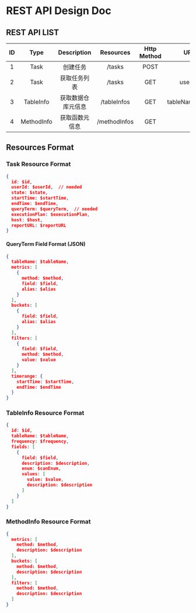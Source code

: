 # REST API Design Doc

## REST API LIST

| ID | Type | Description | Resources | Http Method | URL Params | Request Data(json) | Reponse Data(json) | Comment |
|:---:|:---:|:---:|:---:|:---:|:---:|:---:|:---:|:---:|
| 1 | Task | 创建任务 | /tasks | POST | | $task | | |
| 2 | Task | 获取任务列表 | /tasks | GET | userId=$userId | | $taskList | |
| 3 | TableInfo | 获取数据仓库元信息 | /tableInfos | GET | tableName=$tableName | | $tableInfo | |
| 4 | MethodInfo | 获取函数元信息 | /methodInfos | GET | | | $methodInfo | |

## Resources Format

### Task Resource Format

```json
{
  id: $id,
  userId: $userId,  // needed
  state: $state,
  startTime: $startTime,
  endTime: $endTime,
  queryTerm: $queryTerm,  // needed
  executionPlan: $executionPlan,
  host: $host,
  reportURL: $reportURL
}
```

#### QueryTerm Field Format (JSON)

```json
{
  tableName: $tableName,
  metrics: [
    {
      method: $method,
      field: $field,
      alias: $alias
    }
  ],
  buckets: [
    {
      field: $field,
      alias: $alias
    }
  ],
  filters: [
    {
      field: $field,
      method: $method,
      value: $value
    }
  ],
  timerange: {
    startTime: $startTime,
    endTime: $endTime
  }
}
```

### TableInfo Resource Format

```json
{
  id: $id,
  tableName: $tableName,
  frequency: $frequency,
  fields: [
    {
      field: $field,
      description: $description,
      enum: $canEnum,
      values: [
        value: $value,
        description: $description
      ]
    }
  ]
}
```

### MethodInfo Resource Format

```json
{
  metrics: [
    method: $method,
    description: $description
  ],
  buckets: [
    method: $method,
    description: $description
  ],
  filters: [
    method: $method,
    description: $description
  ]
}
```